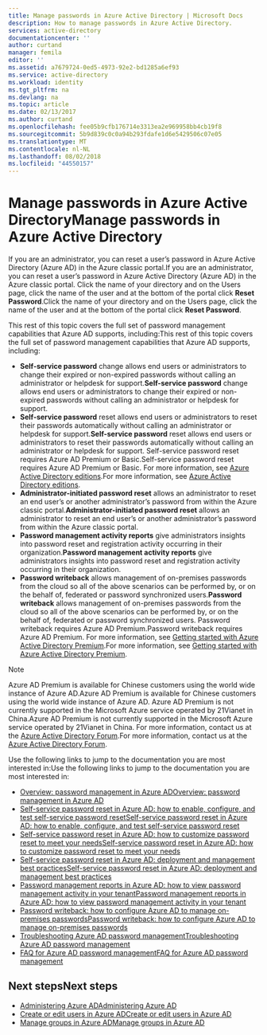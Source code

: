 ```yaml
---
title: Manage passwords in Azure Active Directory | Microsoft Docs
description: How to manage passwords in Azure Active Directory.
services: active-directory
documentationcenter: ''
author: curtand
manager: femila
editor: ''
ms.assetid: a7679724-0ed5-4973-92e2-bd1285a6ef93
ms.service: active-directory
ms.workload: identity
ms.tgt_pltfrm: na
ms.devlang: na
ms.topic: article
ms.date: 02/13/2017
ms.author: curtand
ms.openlocfilehash: fee05b9cfb176714e3313ea2e969958bb4cb19f8
ms.sourcegitcommit: 5b9d839c0c0a94b293fdafe1d6e5429506c07e05
ms.translationtype: MT
ms.contentlocale: nl-NL
ms.lasthandoff: 08/02/2018
ms.locfileid: "44550157"
---
```

# <a name="manage-passwords-in-azure-active-directory"></a><span data-ttu-id="bc70b-103">Manage passwords in Azure Active Directory</span><span class="sxs-lookup"><span data-stu-id="bc70b-103">Manage passwords in Azure Active Directory</span></span>
<span data-ttu-id="bc70b-104">If you are an administrator, you can reset a user’s password in Azure Active Directory (Azure AD) in the Azure classic portal.</span><span class="sxs-lookup"><span data-stu-id="bc70b-104">If you are an administrator, you can reset a user’s password in Azure Active Directory (Azure AD) in the Azure classic portal.</span></span> <span data-ttu-id="bc70b-105">Click the name of your directory and on the Users page, click the name of the user and at the bottom of the portal click **Reset Password**.</span><span class="sxs-lookup"><span data-stu-id="bc70b-105">Click the name of your directory and on the Users page, click the name of the user and at the bottom of the portal click **Reset Password**.</span></span>

<span data-ttu-id="bc70b-106">This rest of this topic covers the full set of password management capabilities that Azure AD supports, including:</span><span class="sxs-lookup"><span data-stu-id="bc70b-106">This rest of this topic covers the full set of password management capabilities that Azure AD supports, including:</span></span>

* <span data-ttu-id="bc70b-107">**Self-service password** change allows end users or administrators to change their expired or non-expired passwords without calling an administrator or helpdesk for support.</span><span class="sxs-lookup"><span data-stu-id="bc70b-107">**Self-service password** change allows end users or administrators to change their expired or non-expired passwords without calling an administrator or helpdesk for support.</span></span>
* <span data-ttu-id="bc70b-108">**Self-service password** reset allows end users or administrators to reset their passwords automatically without calling an administrator or helpdesk for support.</span><span class="sxs-lookup"><span data-stu-id="bc70b-108">**Self-service password** reset allows end users or administrators to reset their passwords automatically without calling an administrator or helpdesk for support.</span></span> <span data-ttu-id="bc70b-109">Self-service password reset requires Azure AD Premium or Basic.</span><span class="sxs-lookup"><span data-stu-id="bc70b-109">Self-service password reset requires Azure AD Premium or Basic.</span></span> <span data-ttu-id="bc70b-110">For more information, see [Azure Active Directory editions](active-directory-editions.md).</span><span class="sxs-lookup"><span data-stu-id="bc70b-110">For more information, see [Azure Active Directory editions](active-directory-editions.md).</span></span>
* <span data-ttu-id="bc70b-111">**Administrator-initiated password reset** allows an administrator to reset an end user’s or another administrator’s password from within the Azure classic portal.</span><span class="sxs-lookup"><span data-stu-id="bc70b-111">**Administrator-initiated password reset** allows an administrator to reset an end user’s or another administrator’s password from within the Azure classic portal.</span></span>
* <span data-ttu-id="bc70b-112">**Password management activity reports** give administrators insights into password reset and registration activity occurring in their organization.</span><span class="sxs-lookup"><span data-stu-id="bc70b-112">**Password management activity reports** give administrators insights into password reset and registration activity occurring in their organization.</span></span>
* <span data-ttu-id="bc70b-113">**Password writeback** allows management of on-premises passwords from the cloud so all of the above scenarios can be performed by, or on the behalf of, federated or password synchronized users.</span><span class="sxs-lookup"><span data-stu-id="bc70b-113">**Password writeback** allows management of on-premises passwords from the cloud so all of the above scenarios can be performed by, or on the behalf of, federated or password synchronized users.</span></span> <span data-ttu-id="bc70b-114">Password writeback requires Azure AD Premium.</span><span class="sxs-lookup"><span data-stu-id="bc70b-114">Password writeback requires Azure AD Premium.</span></span> <span data-ttu-id="bc70b-115">For more information, see [Getting started with Azure Active Directory Premium](active-directory-get-started-premium.md).</span><span class="sxs-lookup"><span data-stu-id="bc70b-115">For more information, see [Getting started with Azure Active Directory Premium](active-directory-get-started-premium.md).</span></span>

> [!NOTE]
> <span data-ttu-id="bc70b-116">Azure AD Premium is available for Chinese customers using the world wide instance of Azure AD.</span><span class="sxs-lookup"><span data-stu-id="bc70b-116">Azure AD Premium is available for Chinese customers using the world wide instance of Azure AD.</span></span> <span data-ttu-id="bc70b-117">Azure AD Premium is not currently supported in the Microsoft Azure service operated by 21Vianet in China.</span><span class="sxs-lookup"><span data-stu-id="bc70b-117">Azure AD Premium is not currently supported in the Microsoft Azure service operated by 21Vianet in China.</span></span> <span data-ttu-id="bc70b-118">For more information, contact us at the [Azure Active Directory Forum](https://feedback.azure.com/forums/169401-azure-active-directory/).</span><span class="sxs-lookup"><span data-stu-id="bc70b-118">For more information, contact us at the [Azure Active Directory Forum](https://feedback.azure.com/forums/169401-azure-active-directory/).</span></span>
>
>

<span data-ttu-id="bc70b-119">Use the following links to jump to the documentation you are most interested in:</span><span class="sxs-lookup"><span data-stu-id="bc70b-119">Use the following links to jump to the documentation you are most interested in:</span></span>

* [<span data-ttu-id="bc70b-120">Overview: password management in Azure AD</span><span class="sxs-lookup"><span data-stu-id="bc70b-120">Overview: password management in Azure AD</span></span>](active-directory-passwords-how-it-works.md)
* [<span data-ttu-id="bc70b-121">Self-service password reset in Azure AD: how to enable, configure, and test self-service password reset</span><span class="sxs-lookup"><span data-stu-id="bc70b-121">Self-service password reset in Azure AD: how to enable, configure, and test self-service password reset</span></span>](active-directory-passwords-getting-started.md#enable-users-to-reset-their-azure-ad-passwords)
* [<span data-ttu-id="bc70b-122">Self-service password reset in Azure AD: how to customize password reset to meet your needs</span><span class="sxs-lookup"><span data-stu-id="bc70b-122">Self-service password reset in Azure AD: how to customize password reset to meet your needs</span></span>](active-directory-passwords-customize.md)
* [<span data-ttu-id="bc70b-123">Self-service password reset in Azure AD: deployment and management best practices</span><span class="sxs-lookup"><span data-stu-id="bc70b-123">Self-service password reset in Azure AD: deployment and management best practices</span></span>](active-directory-passwords-best-practices.md)
* [<span data-ttu-id="bc70b-124">Password management reports in Azure AD: how to view password management activity in your tenant</span><span class="sxs-lookup"><span data-stu-id="bc70b-124">Password management reports in Azure AD: how to view password management activity in your tenant</span></span>](active-directory-passwords-get-insights.md)
* [<span data-ttu-id="bc70b-125">Password writeback: how to configure Azure AD to manage on-premises passwords</span><span class="sxs-lookup"><span data-stu-id="bc70b-125">Password writeback: how to configure Azure AD to manage on-premises passwords</span></span>](active-directory-passwords-getting-started.md#enable-users-to-reset-or-change-their-ad-passwords)
* [<span data-ttu-id="bc70b-126">Troubleshooting Azure AD password management</span><span class="sxs-lookup"><span data-stu-id="bc70b-126">Troubleshooting Azure AD password management</span></span>](active-directory-passwords-troubleshoot.md)
* [<span data-ttu-id="bc70b-127">FAQ for Azure AD password management</span><span class="sxs-lookup"><span data-stu-id="bc70b-127">FAQ for Azure AD password management</span></span>](active-directory-passwords-faq.md)

## <a name="next-steps"></a><span data-ttu-id="bc70b-128">Next steps</span><span class="sxs-lookup"><span data-stu-id="bc70b-128">Next steps</span></span>
* [<span data-ttu-id="bc70b-129">Administering Azure AD</span><span class="sxs-lookup"><span data-stu-id="bc70b-129">Administering Azure AD</span></span>](active-directory-administer.md)
* [<span data-ttu-id="bc70b-130">Create or edit users in Azure AD</span><span class="sxs-lookup"><span data-stu-id="bc70b-130">Create or edit users in Azure AD</span></span>](active-directory-create-users.md)
* [<span data-ttu-id="bc70b-131">Manage groups in Azure AD</span><span class="sxs-lookup"><span data-stu-id="bc70b-131">Manage groups in Azure AD</span></span>](active-directory-manage-groups.md)
